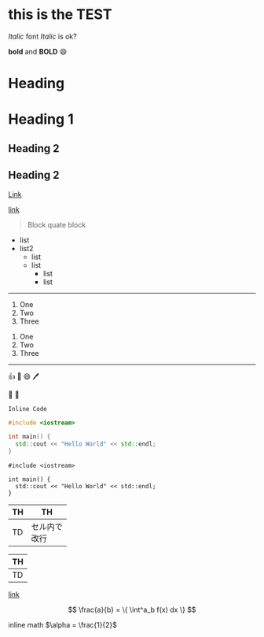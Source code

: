 # this is the TEST

_Italic_ font _Italic_ is ok?

**bold** and **BOLD**
:smile:

# Heading

# Heading 1

## Heading 2

## Heading 2

[Link](this)

[link][1]

> Block quate
> block

- list
- list2
  - list
  - list
    - list
    - list

---

1. One
1. Two
1. Three

1) One
2) Two
3) Three

---

:+1: :anger: :smile: :pen:

:angel: :thinking:

`Inline Code`

```cpp
#include <iostream>

int main() {
  std::cout << "Hello World" << std::endl;
}
```

    #include <iostream>

    int main() {
      std::cout << "Hello World" << std::endl;
    }

| TH  | TH               |
| --- | ---------------- |
| TD  | セル内で<br>改行 |

| TH  |
| --- |
| TD  |

[link](#Heading࿠6࿡)

[1]: http

$$
\frac{a}{b} = \{ \int^a_b f(x) dx \}
$$

inline math $\alpha = \frac{1}{2}$
